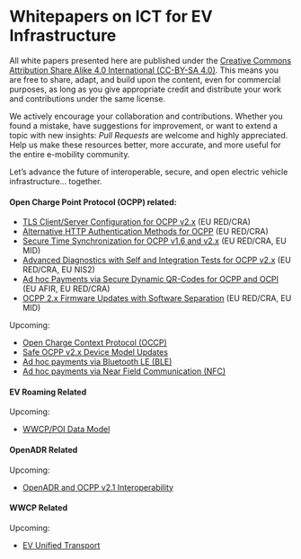 # Whitepapers on ICT for EV Infrastructure

All white papers presented here are published under the [Creative Commons Attribution Share Alike 4.0 International (CC-BY-SA 4.0)](https://creativecommons.org/licenses/by-sa/4.0/). This means you are free to share, adapt, and build upon the content, even for commercial purposes, as long as you give appropriate credit and distribute your work and contributions under the same license.

We actively encourage your collaboration and contributions. Whether you found a mistake, have suggestions for improvement, or want to extend a topic with new insights: *Pull Requests* are welcome and highly appreciated. Help us make these resources better, more accurate, and more useful for the entire e-mobility community.

Let’s advance the future of interoperable, secure, and open electric vehicle infrastructure... together.

#### Open Charge Point Protocol (OCPP) related:

- [TLS Client/Server Configuration for OCPP v2.x](TLSConfiguration/README.md) (EU RED/CRA)
- [Alternative HTTP Authentication Methods for OCPP](HTTPAuthExtensions/README.md) (EU RED/CRA)
- [Secure Time Synchronization for OCPP v1.6 and v2.x](SecureTimeSync/README.md) (EU RED/CRA, EU MID)
- [Advanced Diagnostics with Self and Integration Tests for OCPP v2.x](AdvancedDiagnostics/README.md) (EU RED/CRA, EU NIS2)
- [Ad hoc Payments via Secure Dynamic QR-Codes for OCPP and OCPI](SecureDynamicQRCodes/README.md) (EU AFIR, EU RED/CRA)
- [OCPP 2.x Firmware Updates with Software Separation](FirmwareUpdateSeparation/README.md) (EU RED/CRA, EU MID)

Upcoming:

- [Open Charge Context Protocol (OCCP)](OCCP)
- [Safe OCPP v2.x Device Model Updates](OCPPDeviceModelSafety)
- [Ad hoc payments via Bluetooth LE (BLE)](AdHocPaymentsBLE/README.md)
- [Ad hoc payments via Near Field Communication (NFC)](AdHocPaymentsNFC/README.md)


#### EV Roaming Related

Upcoming:

- [WWCP/POI Data Model](WWCP-POI-Datamodel/README.md)


#### OpenADR Related

Upcoming:

- [OpenADR and OCPP v2.1 Interoperability](OpenADR-OCPPv2.1/README.md)


#### WWCP Related

Upcoming:

- [EV Unified Transport](UnifiedTransport/README.md)
